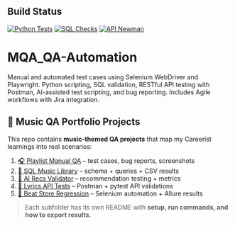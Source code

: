 ## Build Status
[![Python Tests](https://github.com/julielcb03/MQA_QA-Automation/actions/workflows/python-pytest.yml/badge.svg?branch=main)](https://github.com/julielcb03/MQA_QA-Automation/actions/workflows/python-pytest.yml)
[![SQL Checks](https://github.com/julielcb03/MQA_QA-Automation/actions/workflows/sql-ci.yml/badge.svg?branch=main)](https://github.com/julielcb03/MQA_QA-Automation/actions/workflows/sql-ci.yml)
[![API Newman](https://github.com/julielcb03/MQA_QA-Automation/actions/workflows/api-newman.yml/badge.svg?branch=main)](https://github.com/julielcb03/MQA_QA-Automation/actions/workflows/api-newman.yml)

# MQA_QA-Automation
Manual and automated test cases using Selenium WebDriver and Playwright. Python scripting, SQL validation, RESTful API testing with Postman, AI-assisted test scripting, and bug reporting. Includes Agile workflows with Jira integration.

## 📂 Music QA Portfolio Projects

This repo contains **music-themed QA projects** that map my Careerist learnings into real scenarios:

1. [🎧 Playlist Manual QA](projects/01-playlist-manual-qa) – test cases, bug reports, screenshots  
2. [🎼 SQL Music Library](projects/02-sql-music-library) – schema + queries + CSV results  
3. [🤖 AI Recs Validator](projects/03-ai-recs-validator) – recommendation testing + metrics  
4. [🎤 Lyrics API Tests](projects/04-lyrics-api-tests) – Postman + pytest API validations  
5. [🥁 Beat Store Regression](projects/05-beat-store-regression) – Selenium automation + Allure results  

> Each subfolder has its own README with **setup, run commands, and how to export results**.
